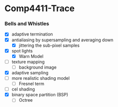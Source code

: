 # Comp4411-Trace

### Bells and Whistles

- [x] adaptive termination
- [x] antialiasing by supersampling and averaging down
    - [x] jittering the sub-pixel samples
- [x] spot lights
    - [x] Warn Model
- [ ] texture mapping
    - [ ] background image
- [x] adaptive sampling
- [ ] more realistic shading model
    - [ ] Fresnel term
- [ ] cel shading 
- [x] binary space partition (BSP)
    - [ ] Octree